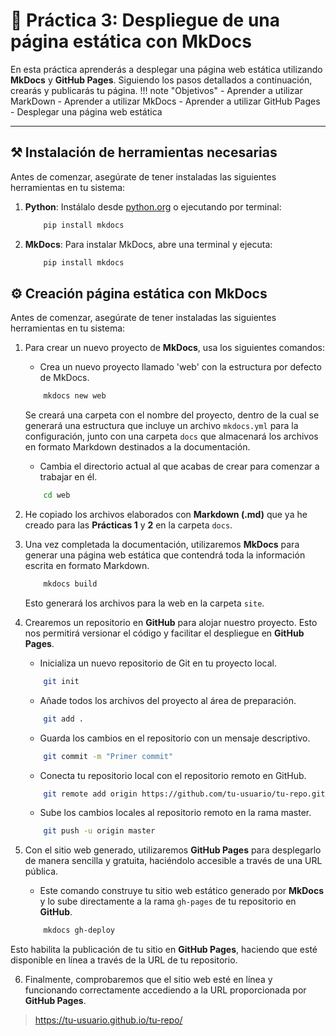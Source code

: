 # 📘 Práctica 3: Despliegue de una página estática con MkDocs
En esta práctica aprenderás a desplegar una página web estática utilizando **MkDocs** y **GitHub Pages**. Siguiendo los pasos detallados a continuación, crearás y publicarás tu página.
!!! note "Objetivos"
    - Aprender a utilizar MarkDown
    - Aprender a utilizar MkDocs
    - Aprender a utilizar GitHub Pages
    - Desplegar una página web estática




---

## ⚒ Instalación de herramientas necesarias

Antes de comenzar, asegúrate de tener instaladas las siguientes herramientas en tu sistema:

1. **Python**: Instálalo desde [python.org](https://www.python.org/downloads/) o ejecutando por terminal:
   
    ```bash
        pip install mkdocs
    ```

2. **MkDocs**: Para instalar MkDocs, abre una terminal y ejecuta:
   
    ```bash
        pip install mkdocs
    ```
## ⚙ Creación página estática con MkDocs

Antes de comenzar, asegúrate de tener instaladas las siguientes herramientas en tu sistema:

1. Para crear un nuevo proyecto de **MkDocs**, usa los siguientes comandos:
    - Crea un nuevo proyecto llamado 'web' con la estructura por defecto de MkDocs.
    ```bash
        mkdocs new web
    ```
    Se creará una carpeta con el nombre del proyecto, dentro de la cual se generará una estructura que incluye un archivo `mkdocs.yml` para la configuración, junto con una carpeta `docs` que almacenará los archivos en formato Markdown destinados a la documentación.
    - Cambia el directorio actual al que acabas de crear para comenzar a trabajar en él.
    ```bash
        cd web
    ```

2. He copiado los archivos elaborados con **Markdown (.md)** que ya he creado para las **Prácticas 1** y **2** en la carpeta `docs`. 
3. Una vez completada la documentación, utilizaremos **MkDocs** para generar una página web estática que contendrá toda la información escrita en formato Markdown.
    ```bash
        mkdocs build
    ```
   Esto generará los archivos para la web en la carpeta `site`.
4. Crearemos un repositorio en **GitHub** para alojar nuestro proyecto. Esto nos permitirá versionar el código y facilitar el despliegue en **GitHub Pages**.
    - Inicializa un nuevo repositorio de Git en tu proyecto local.
    ```bash
        git init
    ```
    - Añade todos los archivos del proyecto al área de preparación.
    ```bash
        git add .
    ```
    - Guarda los cambios en el repositorio con un mensaje descriptivo.
    ```bash
        git commit -m "Primer commit"
    ```
    - Conecta tu repositorio local con el repositorio remoto en GitHub.
    ```bash
        git remote add origin https://github.com/tu-usuario/tu-repo.git
    ```
    - Sube los cambios locales al repositorio remoto en la rama master.
    ```bash
        git push -u origin master
    ```
5. Con el sitio web generado, utilizaremos **GitHub Pages** para desplegarlo de manera sencilla y gratuita, haciéndolo accesible a través de una URL pública.
    - Este comando construye tu sitio web estático generado por **MkDocs** y lo sube directamente a la rama `gh-pages` de tu repositorio en **GitHub**. 
    ```bash
        mkdocs gh-deploy
    ```
  Esto habilita la publicación de tu sitio en **GitHub Pages**, haciendo que esté disponible en línea a través de la URL de tu repositorio.

6. Finalmente, comprobaremos que el sitio web esté en línea y funcionando correctamente accediendo a la URL proporcionada por **GitHub Pages**.
> https://tu-usuario.github.io/tu-repo/



